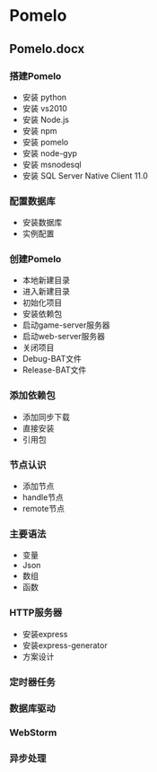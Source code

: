 # Pomelo

## Pomelo.docx

### 搭建Pomelo
* 安装 python
* 安装 vs2010
* 安装 Node.js
* 安装 npm
* 安装 pomelo
* 安装 node-gyp
* 安装 msnodesql
* 安装 SQL Server Native Client 11.0
### 配置数据库
* 安装数据库
* 实例配置
### 创建Pomelo
* 本地新建目录
* 进入新建目录
* 初始化项目
* 安装依赖包
* 启动game-server服务器
* 启动web-server服务器
* 关闭项目
* Debug-BAT文件
* Release-BAT文件
### 添加依赖包
* 添加同步下载
* 直接安装
* 引用包
### 节点认识
* 添加节点
* handle节点
* remote节点
### 主要语法
* 变量
* Json
* 数组
* 函数
### HTTP服务器
* 安装express
* 安装express-generator
* 方案设计
### 定时器任务
### 数据库驱动
### WebStorm
### 异步处理


